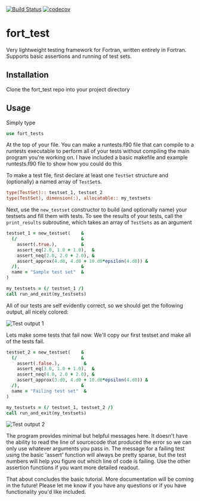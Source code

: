 [![Build Status](https://travis-ci.com/archermarx/fort_test.svg?branch=master)](https://travis-ci.com/archermarx/fort_test) 
[![codecov](https://codecov.io/gh/archermarx/fort_test/branch/master/graph/badge.svg)](https://codecov.io/gh/archermarx/fort_test)

# fort_test

Very lightweight testing framework for Fortran, written entirely in Fortran. Supports basic assertions and running of test sets. 

## Installation
Clone the fort_test repo into your project directory

## Usage

Simply type

``` f95
use fort_tests
```

At the top of your file. You can make a runtests.f90 file that can compile to a runtests executable to perform all of your tests without compiling the main program you're working on. I have included a basic makefile and example runtests.f90 file to show how you could do this

To make a test file, first declare at least one `TestSet` structure and (optionally) a named array of `TestSet`s. 

```f95
type(TestSet):: testset_1, testset_2
type(TestSet), dimension(:), allocatable:: my_testsets
```

Next, use the `new_testset` constructor to build (and optionally name) your testsets and fill them with tests. To see the results of your tests, call the `print_results` subroutine, which takes an array of `TestSets` as an argument

```f95
testset_1 = new_testset(    &
  (/                        &
    assert(.true.),         &
    assert_eq(2.0, 1.0 + 1.0),  &
    assert_neq(2.0, 2.0 + 2.0), &
    assert_approx(4.d0, 4.d0 + 10.d0*epsilon(4.d0)) &
  /),                       &
  name = "Sample test set"  &
)

my_testsets = (/ testset_1 /)
call run_and_exit(my_testsets)
```

All of our tests are self evidently correct, so we should get the following output, all nicely colored:

![Test output 1][Passing tests]

Lets make some tests that fail now. We'll copy our first testset and make all of the tests fail.

```f95
testset_2 = new_testset(    &
  (/                        &
    assert(.false.),         &
    assert_eq(3.0, 1.0 + 1.0),  &
    assert_neq(4.0, 2.0 + 2.0), &
    assert_approx(3.d0, 4.d0 + 10.d0*epsilon(4.d0)) &
  /),                       &
  name = "Failing test set"  &
)

my_testsets = (/ testset_1, testset_2 /)
call run_and_exit(my_testsets)
```

![Test output 2][Failing tests]

The program provides minimal but helpful messages here. It doesn't have the ability to read the line of sourcecode that produced the error so we can only use whatever arguments you pass in. The message for a failing test using the basic 'assert' function will always be pretty sparse, but the test numbers will help you figure out which line of code is failing. Use the other assertion functions if you want more detailed readout.

That about concludes the basic tutorial. More documentation will be coming in the future! Please let me know if you have any questions or if you have functionality you'd like included. 

[Passing tests]: https://i.ibb.co/VJLQpMk/test-pic-1.png
[Failing tests]: https://i.ibb.co/VNJ9b5d/test-pic-2.png

